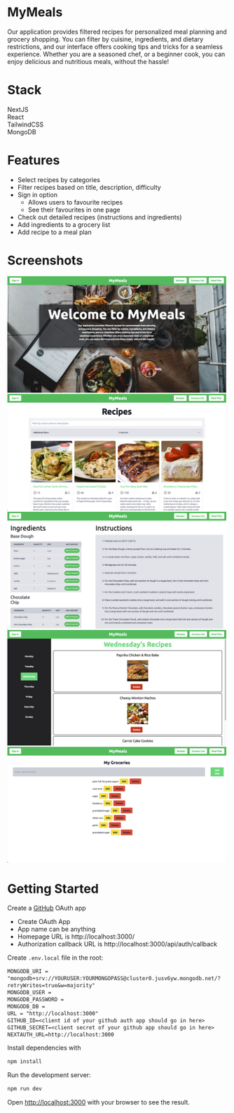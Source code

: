 # MyMeals
Our application provides filtered recipes for personalized meal planning and grocery shopping. You can filter by cuisine, ingredients, and dietary restrictions, and our interface offers cooking tips and tricks for a seamless experience. Whether you are a seasoned chef, or a beginner cook, you can enjoy delicious and nutritious meals, without the hassle!

# Stack
NextJS <br/>
React <br/>
TailwindCSS <br/>
MongoDB

# Features
- Select recipes by categories
- Filter recipes based on title, description, difficulty
- Sign in option
  - Allows users to favourite recipes
  - See their favourites in one page
- Check out detailed recipes (instructions and ingredients)
- Add ingredients to a grocery list
- Add recipe to a meal plan

# Screenshots
<img src="public/image1.png" style="width:500px"><br/>
<img src="public/image2.png" style="width:500px"><br/>
<img src="public/image3.png" style="width:500px"><br/>
<img src="public/image4.png" style="width:500px"><br/>
<img src="public/image5.png" style="width:500px"><br/>


# Getting Started

Create a [GitHub](https://github.com/settings/developers) OAuth app
- Create OAuth App
- App name can be anything
- Homepage URL is http://localhost:3000/
- Authorization callback URL is http://localhost:3000/api/auth/callback

Create `.env.local` file in the root:
```
MONGODB_URI = "mongodb+srv://YOURUSER:YOURMONGOPASS@cluster0.jusv6yw.mongodb.net/?retryWrites=true&w=majority"
MONGODB_USER = 
MONGODB_PASSWORD = 
MONGODB_DB = 
URL = "http://localhost:3000"
GITHUB_ID=<client id of your github auth app should go in here>
GITHUB_SECRET=<client secret of your github app should go in here>
NEXTAUTH_URL=http://localhost:3000
```

Install dependencies with 
```bash
npm install
```

Run the development server:

```bash
npm run dev
```

Open [http://localhost:3000](http://localhost:3000) with your browser to see the result.

